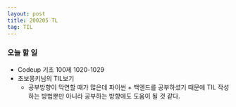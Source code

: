 ```yaml
---
layout: post
title: 200205 TL
tag: TIL
---
```


### 오늘 할 일
- Codeup 기초 100제 1020-1029
- 초보몽키님의 TIL보기
  - 공부방향이 막연할 때가 많은데 파이썬 + 백엔드를 공부하셨기 때문에 TIL 작성하는 방법뿐만 아니라 공부하는 방향에도 도움이 될 것 같다.

